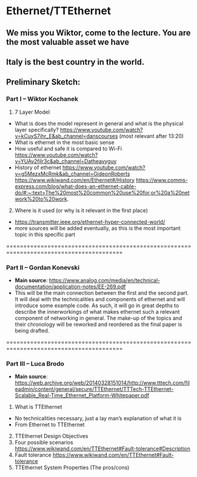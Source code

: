 # Ethernet/TTEthernet
## We miss you Wiktor, come to the lecture. You are the most valuable asset we have
## Italy is the best country in the world. 
## Preliminary Sketch:

### Part I – Wiktor Kochanek
1.	7 Layer Model
-	What is does the model represent in general and what is the physical layer specifically? https://www.youtube.com/watch?v=kCuyS7ihr_E&ab_channel=danscourses (most relevant after 13:20)
-	What is ethernet in the most basic sense
-	How useful and safe it is compared to Wi-Fi https://www.youtube.com/watch?v=YUAv2fiIr3c&ab_channel=Datheavyguy 
-	History of ethernet https://www.youtube.com/watch?v=g5MezxMcRmk&ab_channel=GideonRoberts
https://www.wikiwand.com/en/Ethernet#/History 
https://www.comms-express.com/blog/what-does-an-ethernet-cable-do/#:~:text=The%20most%20common%20use%20for,or%20a%20network%20to%20work. 
2.	Where is it used (or why is it relevant in the first place)
-	https://transmitter.ieee.org/ethernet-hyper-connected-world/ 
-	more sources will be added eventually, as this is the most important topic in this specific part

========================================================================================

### Part II – Gordan Konevski
- **Main source**: 
https://www.analog.com/media/en/technical-documentation/application-notes/EE-269.pdf 
-	This will be the main connection between the first and the second part. It will deal with the technicalities and components of ethernet and will introduce some example code. As such, it will go in great depths to describe the innerworkings of what makes ethernet such a relevant component of networking in general. The make-up of the topics and their chronology will be reworked and reordered as the final paper is being drafted.

========================================================================================

### Part III – Luca Brodo
- **Main source**: https://web.archive.org/web/20140328151014/http://www.tttech.com/fileadmin/content/general/secure/TTEthernet/TTTech-TTEthernet-Scalable_Real-Time_Ethernet_Platform-Whitepaper.pdf

1.	What is TTEthernet
-	No technicalities necessary, just a lay man’s explanation of what it is
-	From Ethernet to TTEthernet
2.	TTEthernet Design Objectives
3.	Four possible scenarios
https://www.wikiwand.com/en/TTEthernet#Fault-tolerance#Description 
4.	Fault tolerance
 	https://www.wikiwand.com/en/TTEthernet#Fault-tolerance 
5.	TTEthernet System Properties (The pros/cons)

